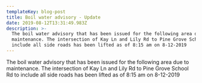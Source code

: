 ```yaml
---
templateKey: blog-post
title: Boil water advisory - Update
date: 2019-08-12T13:31:49.983Z
description: >-
  The boil water advisory that has been issued for the following area due to
  maintenance. The intersection of Kay Ln and Lily Rd to Pine Grove School Rd to
  include all side roads has been lifted as of 8:15 am on 8-12-2019
---
```

The boil water advisory that has been issued for the following area due to maintenance. The intersection of Kay Ln and Lily Rd to Pine Grove School Rd to include all side roads has been lifted as of 8:15 am on 8-12-2019

